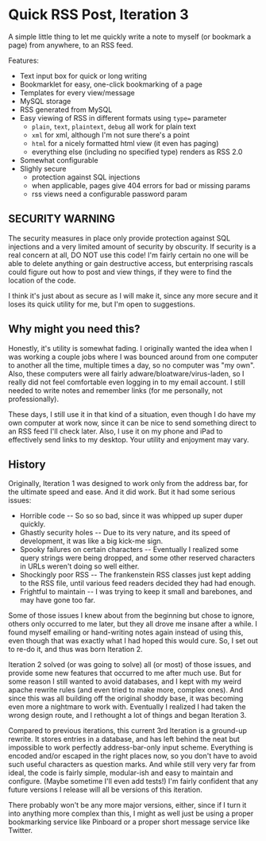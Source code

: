 Quick RSS Post, Iteration 3
===========================

A simple little thing to let me quickly write a note to myself (or bookmark a page) from anywhere, to an RSS feed.

Features:
- Text input box for quick or long writing
- Bookmarklet for easy, one-click bookmarking of a page
- Templates for every view/message
- MySQL storage
- RSS generated from MySQL
- Easy viewing of RSS in different formats using `type=` parameter
  - `plain`, `text`, `plaintext`, `debug` all work for plain text
  - `xml` for xml, although I'm not sure there's a point
  - `html` for a nicely formatted html view (it even has paging)
  - everything else (including no specified type) renders as RSS 2.0
- Somewhat configurable
- Slighly secure
  - protection against SQL injections
  - when applicable, pages give 404 errors for bad or missing params
  - rss views need a configurable password param


SECURITY WARNING
----------------
The security measures in place only provide protection against SQL injections and a very limited amount of security by obscurity. If security is a real concern at all, DO NOT use this code! I'm fairly certain no one will be able to delete anything or gain destructive access, but enterprising rascals could figure out how to post and view things, if they were to find the location of the code.

I think it's just about as secure as I will make it, since any more secure and it loses its quick utility for me, but I'm open to suggestions.


Why might you need this?
------------------------

Honestly, it's utility is somewhat fading. I originally wanted the idea when I was working a couple jobs where I was bounced around from one computer to another all the time, multiple times a day, so no computer was "my own". Also, these computers were all fairly adware/bloatware/virus-laden, so I really did not feel comfortable even logging in to my email account. I still needed to write notes and remember links (for me personally, not professionally).

These days, I still use it in that kind of a situation, even though I do have my own computer at work now, since it can be nice to send something direct to an RSS feed I'll check later. Also, I use it on my phone and iPad to effectively send links to my desktop. Your utility and enjoyment may vary.


History
-------

Originally, Iteration 1 was designed to work only from the address bar, for the ultimate speed and ease. And it did work. But it had some serious issues:
 - Horrible code -- So so so bad, since it was whipped up super duper quickly.
 - Ghastly security holes -- Due to its very nature, and its speed of development, it was like a big kick-me sign.
 - Spooky failures on certain characters -- Eventually I realized some query strings were being dropped, and some other reserved characters in URLs weren't doing so well either.
 - Shockingly poor RSS -- The frankenstein RSS classes just kept adding to the RSS file, until various feed readers decided they had had enough.
 - Frightful to maintain -- I was trying to keep it small and barebones, and may have gone too far.

Some of those issues I knew about from the beginning but chose to ignore, others only occurred to me later, but they all drove me insane after a while. I found myself emailing or hand-writing notes again instead of using this, even though that was exactly what I had hoped this would cure. So, I set out to re-do it, and thus was born Iteration 2.

Iteration 2 solved (or was going to solve) all (or most) of those issues, and provide some new features that occurred to me after much use. But for some reason I still wanted to avoid databases, and I kept with my weird apache rewrite rules (and even tried to make more, complex ones). And since this was all building off the original shoddy base, it was becoming even more a nightmare to work with. Eventually I realized I had taken the wrong design route, and I rethought a lot of things and began Iteration 3.

Compared to previous iterations, this current 3rd Iteration is a ground-up rewrite. It stores entries in a database, and has left behind the neat but impossible to work perfectly address-bar-only input scheme. Everything is encoded and/or escaped in the right places now, so you don't have to avoid such useful characters as question marks. And while still very very far from ideal, the code is fairly simple, modular-ish and easy to maintain and configure. (Maybe sometime I'll even add tests!) I'm fairly confident that any future versions I release will all be versions of this iteration.

There probably won't be any more major versions, either, since if I turn it into anything more complex than this, I might as well just be using a proper bookmarking service like Pinboard or a proper short message service like Twitter.

